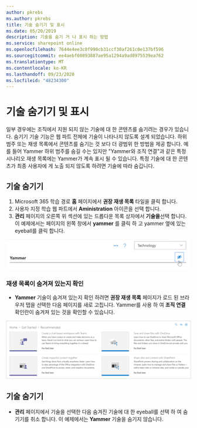 ```yaml
---
author: pkrebs
ms.author: pkrebs
title: 기술 숨기기 및 표시
ms.date: 05/20/2019
description: 기술을 숨기 거 나 표시 하는 방법
ms.service: sharepoint online
ms.openlocfilehash: 7644e4ee3c0f990cb31ccf30af261c0e137bf596
ms.sourcegitcommit: ee4aebf60893887ae95a1294a9ad8975539ea762
ms.translationtype: MT
ms.contentlocale: ko-KR
ms.lasthandoff: 09/23/2020
ms.locfileid: "48234300"
---
```

# <a name="hide-and-show-technology"></a>기술 숨기기 및 표시

일부 경우에는 조직에서 지원 되지 않는 기술에 대 한 콘텐츠를 숨기려는 경우가 있습니다. 숨기기 기술 기능은 웹 파트 전체에 기술이 나타나지 않도록 설계 되었습니다. 하위 범주 또는 재생 목록에서 콘텐츠를 숨기는 것 보다 더 광범위 한 방법을 제공 합니다. 예를 들어 Yammer 하위 범주를 숨길 수는 있지만 "Yammer와 조직 연결"과 같은 특정 시나리오 재생 목록에는 Yammer가 계속 표시 될 수 있습니다. 특정 기술에 대 한 콘텐츠가 최종 사용자에 게 노출 되지 않도록 하려면 기술에 따라 숨깁니다. 

## <a name="hide-a-technology"></a>기술 숨기기

1. Microsoft 365 학습 경로 **홈** 페이지에서 **권장 재생 목록** 타일을 클릭 합니다.
2. 사용자 지정 학습 웹 파트에서 **Aministration** 아이콘을 선택 합니다.
3. **관리** 페이지의 오른쪽 위 섹션에 있는 드롭다운 목록 상자에서 **기술을**선택 합니다.
이 예제에서는 페이지의 왼쪽 창에서 **yammer** 를 클릭 하 고 yammer 옆에 있는 eyeball를 클릭 합니다.  

![cg-hidetech.png](media/cg-hidetech.png)

### <a name="verify-the-playlist-is-hidden"></a>재생 목록이 숨겨져 있는지 확인
- **Yammer** 기술이 숨겨져 있는지 확인 하려면 **권장 재생 목록** 페이지가 로드 된 브라우저 탭을 선택한 다음 페이지를 새로 고칩니다. Yammer를 사용 하 여 **조직 연결** 확인란이 숨겨져 있는 것을 확인할 수 있습니다. 

![cg-hidetechrefresh.png](media/cg-hidetechrefresh.png)

## <a name="unhide-a-technology"></a>기술 숨기기

- **관리** 페이지에서 기술을 선택한 다음 숨겨진 기술에 대 한 eyeball를 선택 하 여 숨기기를 취소 합니다. 이 예제에서는 **Yammer** 기술을 숨기지 않습니다. 